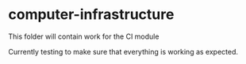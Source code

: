 # computer-infrastructure

This folder will contain work for the CI module

Currently testing to make sure that everything is working as expected.